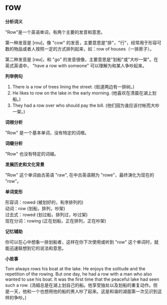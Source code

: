 # row

**分析词义**

  

"Row"是一个英语单词，有两个主要的发音和意思。

  

第一种发音是 \[rou\]，像 "cow" 的发音，主要意思是"排"，"行"，经常用于形容可数的物品或者人按照一定的方式排列起来，如：row of houses（一排房子）。

  

第二种发音是 \[rəʊ\]，和 "go" 的发音很像，主要意思是"划船"或"大吵一架"。在英式英语中， "have a row with someone" 可以理解为和某人争吵起来。

  

**列举例句**

  

1.  There is a row of trees lining the street. (街道两边有一排树。)
2.  He likes to row on the lake in the early morning. (他喜欢在清晨在湖上划船。)
3.  They had a row over who should pay the bill. (他们因为谁应该付帐而大吵一架。)

  

**词根分析**

  

"Row" 是一个基本单词，没有特定的词根。

  

**词缀分析**

  

"Row" 也没有特定的词缀。

  

**发展历史和文化背景**

  

"Row" 这个单词由古英语 "raw", 在中古英语期为 "rowe"，最终演化为现在的 "row"。

  

**单词变形**

  

形容词：rowed (被划好的，有序排列的)  
动词：row (划船，排列，吵架)  
过去式：rowed (划过船，排列过，吵过架)  
现在分词：rowing (正在划船，正在排列，正在吵架)

  

**记忆辅助**

  

你可以在心中想象一排划船者，这样在你下次使用或听到 "row" 这个单词时，就能迅速联想到它的说法和意思。

  

**小故事**

  

Tom always rows his boat at the lake. He enjoys the solitude and the repetition of the rowing. But one day, he had a row with a man who also wanted to use his boat. It was the first time that the peaceful lake had seen such a row. (汤姆总是在湖上划自己的船。他享受独处以及划船的重复动作。但是一天，他和一个也想用他的船的男人吵了起来。这是和谐的湖面第一次见识到这样的争吵。)
